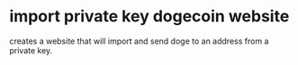 import private key dogecoin website
===================================

creates a website that will import and send doge to an address from a private key.
